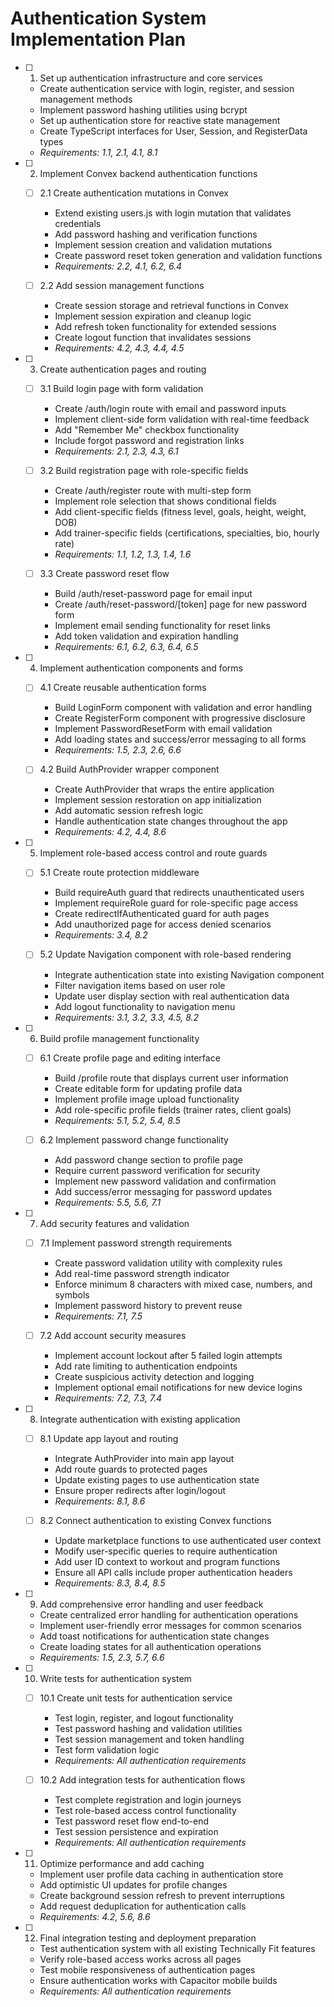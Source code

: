 # Authentication System Implementation Plan

- [ ] 1. Set up authentication infrastructure and core services

  - Create authentication service with login, register, and session management methods
  - Implement password hashing utilities using bcrypt
  - Set up authentication store for reactive state management
  - Create TypeScript interfaces for User, Session, and RegisterData types
  - _Requirements: 1.1, 2.1, 4.1, 8.1_

- [ ] 2. Implement Convex backend authentication functions

  - [ ] 2.1 Create authentication mutations in Convex

    - Extend existing users.js with login mutation that validates credentials
    - Add password hashing and verification functions
    - Implement session creation and validation mutations
    - Create password reset token generation and validation functions
    - _Requirements: 2.2, 4.1, 6.2, 6.4_

  - [ ] 2.2 Add session management functions
    - Create session storage and retrieval functions in Convex
    - Implement session expiration and cleanup logic
    - Add refresh token functionality for extended sessions
    - Create logout function that invalidates sessions
    - _Requirements: 4.2, 4.3, 4.4, 4.5_

- [ ] 3. Create authentication pages and routing

  - [ ] 3.1 Build login page with form validation

    - Create /auth/login route with email and password inputs
    - Implement client-side form validation with real-time feedback
    - Add "Remember Me" checkbox functionality
    - Include forgot password and registration links
    - _Requirements: 2.1, 2.3, 4.3, 6.1_

  - [ ] 3.2 Build registration page with role-specific fields

    - Create /auth/register route with multi-step form
    - Implement role selection that shows conditional fields
    - Add client-specific fields (fitness level, goals, height, weight, DOB)
    - Add trainer-specific fields (certifications, specialties, bio, hourly rate)
    - _Requirements: 1.1, 1.2, 1.3, 1.4, 1.6_

  - [ ] 3.3 Create password reset flow
    - Build /auth/reset-password page for email input
    - Create /auth/reset-password/[token] page for new password form
    - Implement email sending functionality for reset links
    - Add token validation and expiration handling
    - _Requirements: 6.1, 6.2, 6.3, 6.4, 6.5_

- [ ] 4. Implement authentication components and forms

  - [ ] 4.1 Create reusable authentication forms

    - Build LoginForm component with validation and error handling
    - Create RegisterForm component with progressive disclosure
    - Implement PasswordResetForm with email validation
    - Add loading states and success/error messaging to all forms
    - _Requirements: 1.5, 2.3, 2.6, 6.6_

  - [ ] 4.2 Build AuthProvider wrapper component
    - Create AuthProvider that wraps the entire application
    - Implement session restoration on app initialization
    - Add automatic session refresh logic
    - Handle authentication state changes throughout the app
    - _Requirements: 4.2, 4.4, 8.6_

- [ ] 5. Implement role-based access control and route guards

  - [ ] 5.1 Create route protection middleware

    - Build requireAuth guard that redirects unauthenticated users
    - Implement requireRole guard for role-specific page access
    - Create redirectIfAuthenticated guard for auth pages
    - Add unauthorized page for access denied scenarios
    - _Requirements: 3.4, 8.2_

  - [ ] 5.2 Update Navigation component with role-based rendering
    - Integrate authentication state into existing Navigation component
    - Filter navigation items based on user role
    - Update user display section with real authentication data
    - Add logout functionality to navigation menu
    - _Requirements: 3.1, 3.2, 3.3, 4.5, 8.2_

- [ ] 6. Build profile management functionality

  - [ ] 6.1 Create profile page and editing interface

    - Build /profile route that displays current user information
    - Create editable form for updating profile data
    - Implement profile image upload functionality
    - Add role-specific profile fields (trainer rates, client goals)
    - _Requirements: 5.1, 5.2, 5.4, 8.5_

  - [ ] 6.2 Implement password change functionality
    - Add password change section to profile page
    - Require current password verification for security
    - Implement new password validation and confirmation
    - Add success/error messaging for password updates
    - _Requirements: 5.5, 5.6, 7.1_

- [ ] 7. Add security features and validation

  - [ ] 7.1 Implement password strength requirements

    - Create password validation utility with complexity rules
    - Add real-time password strength indicator
    - Enforce minimum 8 characters with mixed case, numbers, and symbols
    - Implement password history to prevent reuse
    - _Requirements: 7.1, 7.5_

  - [ ] 7.2 Add account security measures
    - Implement account lockout after 5 failed login attempts
    - Add rate limiting to authentication endpoints
    - Create suspicious activity detection and logging
    - Implement optional email notifications for new device logins
    - _Requirements: 7.2, 7.3, 7.4_

- [ ] 8. Integrate authentication with existing application

  - [ ] 8.1 Update app layout and routing

    - Integrate AuthProvider into main app layout
    - Add route guards to protected pages
    - Update existing pages to use authentication state
    - Ensure proper redirects after login/logout
    - _Requirements: 8.1, 8.6_

  - [ ] 8.2 Connect authentication to existing Convex functions
    - Update marketplace functions to use authenticated user context
    - Modify user-specific queries to require authentication
    - Add user ID context to workout and program functions
    - Ensure all API calls include proper authentication headers
    - _Requirements: 8.3, 8.4, 8.5_

- [ ] 9. Add comprehensive error handling and user feedback

  - Create centralized error handling for authentication operations
  - Implement user-friendly error messages for common scenarios
  - Add toast notifications for authentication state changes
  - Create loading states for all authentication operations
  - _Requirements: 1.5, 2.3, 5.7, 6.6_

- [ ] 10. Write tests for authentication system

  - [ ] 10.1 Create unit tests for authentication service

    - Test login, register, and logout functionality
    - Test password hashing and validation utilities
    - Test session management and token handling
    - Test form validation logic
    - _Requirements: All authentication requirements_

  - [ ] 10.2 Add integration tests for authentication flows
    - Test complete registration and login journeys
    - Test role-based access control functionality
    - Test password reset flow end-to-end
    - Test session persistence and expiration
    - _Requirements: All authentication requirements_

- [ ] 11. Optimize performance and add caching

  - Implement user profile data caching in authentication store
  - Add optimistic UI updates for profile changes
  - Create background session refresh to prevent interruptions
  - Add request deduplication for authentication calls
  - _Requirements: 4.2, 5.6, 8.6_

- [ ] 12. Final integration testing and deployment preparation
  - Test authentication system with all existing Technically Fit features
  - Verify role-based access works across all pages
  - Test mobile responsiveness of authentication pages
  - Ensure authentication works with Capacitor mobile builds
  - _Requirements: All authentication requirements_
